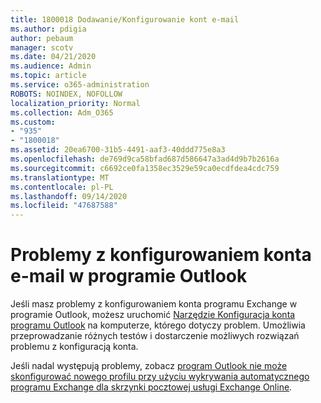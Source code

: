 ```yaml
---
title: 1800018 Dodawanie/Konfigurowanie kont e-mail
ms.author: pdigia
author: pebaum
manager: scotv
ms.date: 04/21/2020
ms.audience: Admin
ms.topic: article
ms.service: o365-administration
ROBOTS: NOINDEX, NOFOLLOW
localization_priority: Normal
ms.collection: Adm_O365
ms.custom:
- "935"
- "1800018"
ms.assetid: 20ea6700-31b5-4491-aaf3-40ddd775e8a3
ms.openlocfilehash: de769d9ca58bfad687d586647a3ad4d9b7b2616a
ms.sourcegitcommit: c6692ce0fa1358ec3529e59ca0ecdfdea4cdc759
ms.translationtype: MT
ms.contentlocale: pl-PL
ms.lasthandoff: 09/14/2020
ms.locfileid: "47687588"
---
```

# <a name="problems-setting-up-an-email-account-in-outlook"></a>Problemy z konfigurowaniem konta e-mail w programie Outlook

Jeśli masz problemy z konfigurowaniem konta programu Exchange w programie Outlook, możesz uruchomić [Narzędzie Konfiguracja konta programu Outlook](https://aka.ms/SaRA-OutlookSetupProfile) na komputerze, którego dotyczy problem. Umożliwia przeprowadzanie różnych testów i dostarczenie możliwych rozwiązań problemu z konfiguracją konta.
  
Jeśli nadal występują problemy, zobacz [program Outlook nie może skonfigurować nowego profilu przy użyciu wykrywania automatycznego programu Exchange dla skrzynki pocztowej usługi Exchange Online](https://docs.microsoft.com/exchange/troubleshoot/outlook-profiles/cannot-set-up-profile-autodiscover).
  